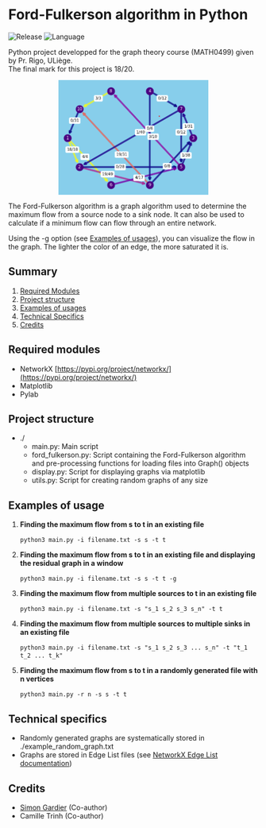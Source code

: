 # Ford-Fulkerson algorithm in Python
![Release](https://img.shields.io/badge/Release-v1.0-blueviolet?style=for-the-badge)
![Language](https://img.shields.io/badge/python-3670A0?style=for-the-badge&logo=python&logoColor=ffdd54)

Python project developped for the graph theory course (MATH0499) given by Pr. Rigo, ULiège.<br>
The final mark for this project is 18/20.

<div style="display: flex; justify-content: space-around; align-items: center;">
  <img src="ressources/flow1.png" alt="Encrypted pixel art of a city, noisy image" style="width: 60%;"/>
</div>

The Ford-Fulkerson algorithm is a graph algorithm used to determine the maximum flow from a source node to a sink node. It can also be used to calculate if a minimum flow can flow through an entire network.

Using the -g option (see [Examples of usages](#examples-of-usage)), you can visualize the flow in the graph.
The lighter the color of an edge, the more saturated it is.


## Summary
1. [Required Modules](#required-modules)
2. [Project structure](#project-structure)
3. [Examples of usages](#examples-of-usage)
4. [Technical Specifics](#technical-specifics)
5. [Credits](#credits)

## Required modules
- NetworkX [https://pypi.org/project/networkx/](https://pypi.org/project/networkx/)
- Matplotlib
- Pylab

## Project structure
- ./
  - main.py: Main script
  - ford_fulkerson.py: Script containing the Ford-Fulkerson algorithm and pre-processing functions for loading files into Graph() objects
  - display.py: Script for displaying graphs via matplotlib
  - utils.py: Script for creating random graphs of any size

## Examples of usage
1. **Finding the maximum flow from s to t in an existing file**
    ```console
    python3 main.py -i filename.txt -s s -t t
    ```

2. **Finding the maximum flow from s to t in an existing file and displaying the residual graph in a window**
    ```console
    python3 main.py -i filename.txt -s s -t t -g
    ```

3. **Finding the maximum flow from multiple sources to t in an existing file**
    ```console
    python3 main.py -i filename.txt -s "s_1 s_2 s_3 s_n" -t t
    ```

4. **Finding the maximum flow from multiple sources to multiple sinks in an existing file**
    ```console
    python3 main.py -i filename.txt -s "s_1 s_2 s_3 ... s_n" -t "t_1 t_2 ... t_k"
    ```

5. **Finding the maximum flow from s to t in a randomly generated file with n vertices**
    ```console
    python3 main.py -r n -s s -t t
    ```

## Technical specifics
- Randomly generated graphs are systematically stored in ./example_random_graph.txt
- Graphs are stored in Edge List files (see [NetworkX Edge List documentation](https://networkx.org/documentation/stable/reference/readwrite/edgelist.html))

## Credits
- [Simon Gardier](https://github.com/sgardier) (Co-author)
- Camille Trinh (Co-author)
